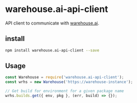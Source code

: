 # warehouse.ai-api-client
API client to communicate with [warehouse.ai][warehouse.ai].

## install

```bash
npm install warehouse.ai-api-client --save
```

## Usage

```js
const Warehouse = require('warehouse.ai-api-client');
const wrhs = new Warehouse('https://warehouse-instance');

// Get build for environment for a given package name
wrhs.builds.get({ env, pkg }, (err, build) => {});

```

[warehouse.ai]: https://github.com/godaddy/warehouse.ai
